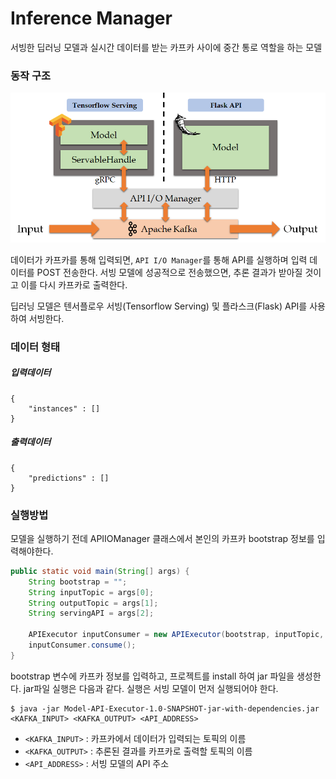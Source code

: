 # Inference Manager
 
서빙한 딥러닝 모델과 실시간 데이터를 받는 카프카 사이에 중간 통로 역할을 하는 모델 

### 동작 구조   

<p align="center"><img src="image/model-api-executor.png">

데이터가 카프카를 통해 입력되면, `API I/O Manager`를 통해 API를 실행하며 입력 데이터를 POST 전송한다.
서빙 모델에 성공적으로 전송했으면, 추론 결과가 받아질 것이고 이를 다시 카프카로 출력한다.

딥러닝 모델은 텐서플로우 서빙(Tensorflow Serving) 및 플라스크(Flask) API를 사용하여 서빙한다.

### 데이터 형태

##### 입력데이터
```
{
    "instances" : []
}
```
##### 출력데이터
```$xslt
{
    "predictions" : []
}
```

### 실행방법   

모델을 실행하기 전데 APIIOManager 클래스에서 본인의 카프카 bootstrap 정보를 입력해야한다.
```java
public static void main(String[] args) {
    String bootstrap = "";
    String inputTopic = args[0];
    String outputTopic = args[1];
    String servingAPI = args[2];

    APIExecutor inputConsumer = new APIExecutor(bootstrap, inputTopic, outputTopic).load(servingAPI);
    inputConsumer.consume();
}
```
bootstrap 변수에 카프카 정보를 입력하고, 프로젝트를 install 하여 jar 파일을 생성한다.
jar파일 실행은 다음과 같다. 실행은 서빙 모델이 먼저 실행되어야 한다.
```$xslt
$ java -jar Model-API-Executor-1.0-SNAPSHOT-jar-with-dependencies.jar <KAFKA_INPUT> <KAFKA_OUTPUT> <API_ADDRESS>
```
- `<KAFKA_INPUT>` : 카프카에서 데이터가 입력되는 토픽의 이름
- `<KAFKA_OUTPUT>` : 추론된 결과를 카프카로 출력할 토픽의 이름
- `<API_ADDRESS>` : 서빙 모델의 API 주소
